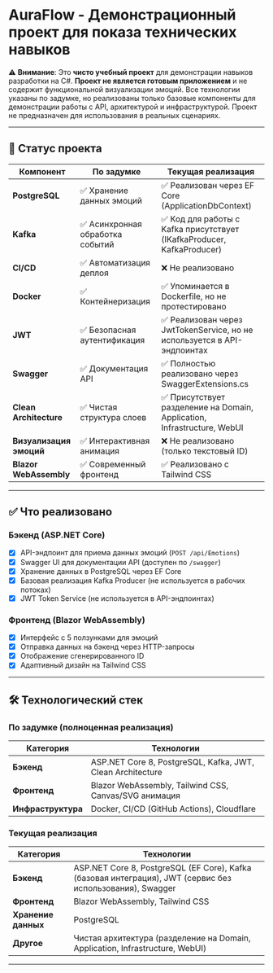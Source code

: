 # AuraFlow - Демонстрационный проект для показа технических навыков

⚠️ **Внимание**: Это **чисто учебный проект** для демонстрации навыков разработки на C#. **Проект не является готовым приложением** и не содержит функциональной визуализации эмоций. Все технологии указаны по задумке, но реализованы только базовые компоненты для демонстрации работы с API, архитектурой и инфраструктурой. Проект не предназначен для использования в реальных сценариях.

---

## 📌 Статус проекта

| Компонент | По задумке | Текущая реализация |
|-----------|------------|-------------------|
| **PostgreSQL** | ✅ Хранение данных эмоций | ✅ Реализован через EF Core (ApplicationDbContext) |
| **Kafka** | ✅ Асинхронная обработка событий | ✅ Код для работы с Kafka присутствует (IKafkaProducer, KafkaProducer) |
| **CI/CD** | ✅ Автоматизация деплоя | ❌ Не реализовано |
| **Docker** | ✅ Контейнеризация | ✅ Упоминается в Dockerfile, но не протестировано |
| **JWT** | ✅ Безопасная аутентификация | ✅ Реализован через JwtTokenService, но не используется в API-эндпоинтах |
| **Swagger** | ✅ Документация API | ✅ Полностью реализовано через SwaggerExtensions.cs |
| **Clean Architecture** | ✅ Чистая структура слоев | ✅ Присутствует разделение на Domain, Application, Infrastructure, WebUI |
| **Визуализация эмоций** | ✅ Интерактивная анимация | ❌ Не реализовано (только текстовый ID) |
| **Blazor WebAssembly** | ✅ Современный фронтенд | ✅ Реализовано с Tailwind CSS |

---

## ✅ Что реализовано

### Бэкенд (ASP.NET Core)
- [x] API-эндпоинт для приема данных эмоций (`POST /api/Emotions`)
- [x] Swagger UI для документации API (доступен по `/swagger`)
- [x] Хранение данных в PostgreSQL через EF Core
- [x] Базовая реализация Kafka Producer (не используется в рабочих потоках)
- [x] JWT Token Service (не используется в API-эндпоинтах)

### Фронтенд (Blazor WebAssembly)
- [x] Интерфейс с 5 ползунками для эмоций
- [x] Отправка данных на бэкенд через HTTP-запросы
- [x] Отображение сгенерированного ID
- [x] Адаптивный дизайн на Tailwind CSS

---

## 🛠️ Технологический стек

### По задумке (полноценная реализация)
| Категория | Технологии |
|-----------|------------|
| **Бэкенд** | ASP.NET Core 8, PostgreSQL, Kafka, JWT, Clean Architecture |
| **Фронтенд** | Blazor WebAssembly, Tailwind CSS, Canvas/SVG анимация |
| **Инфраструктура** | Docker, CI/CD (GitHub Actions), Cloudflare |

### Текущая реализация
| Категория | Технологии |
|-----------|------------|
| **Бэкенд** | ASP.NET Core 8, PostgreSQL (EF Core), Kafka (базовая интеграция), JWT (сервис без использования), Swagger |
| **Фронтенд** | Blazor WebAssembly, Tailwind CSS |
| **Хранение данных** | PostgreSQL |
| **Другое** | Чистая архитектура (разделение на Domain, Application, Infrastructure, WebUI) |

---
